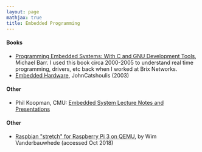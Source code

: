 ```yaml
---
layout: page
mathjax: true
title: Embedded Programming
---
```

#### Books
* [Programming Embedded Systems: With C and GNU Development Tools](https://www.amazon.com/Programming-Embedded-Systems-Development-Tools-ebook/dp/B0043M52KO), Michael Barr. I used this book circa 2000-2005 to understand real time programming, drivers, etc back when I worked at Brix Networks.
* [Embedded Hardware](https://www.amazon.com/Designing-Embedded-Hardware-Computers-Devices-ebook/dp/B0043D2E4U), JohnCatshoulis (2003)

#### Other
* Phil Koopman, CMU: [Embedded System Lecture Notes and Presentations](https://users.ece.cmu.edu/~koopman/lectures/index.html)

#### Other
* [Raspbian "stretch" for Raspberry Pi 3 on QEMU](https://github.com/wimvanderbauwhede/limited-systems/wiki/Raspbian-%22stretch%22-for-Raspberry-Pi-3-on-QEMU), by Wim Vanderbauwhede (accessed Oct 2018)
